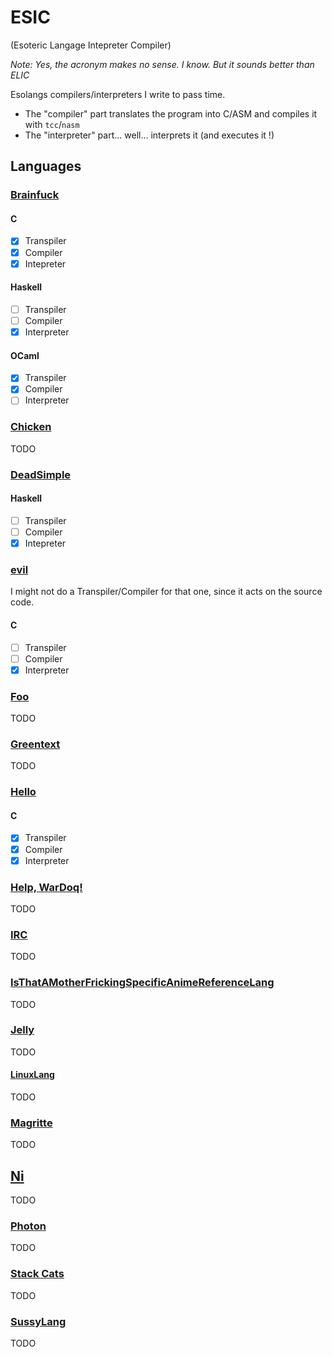 # ESIC

(Esoteric Langage Intepreter Compiler)

*Note: Yes, the acronym makes no sense. I know. But it sounds better than ELIC*

Esolangs compilers/interpreters I write to pass time.

- The "compiler" part translates the program into C/ASM and compiles it with `tcc`/`nasm`
- The "interpreter" part... well... interprets it (and executes it !)

## Languages

### [Brainfuck](https://esolangs.org/wiki/Brainfuck)

#### C

- [x] Transpiler
- [x] Compiler
- [x] Intepreter

#### Haskell

- [ ] Transpiler
- [ ] Compiler
- [x] Interpreter

#### OCaml

- [x] Transpiler
- [x] Compiler
- [ ] Interpreter

### [Chicken](https://esolangs.org/wiki/Chicken)
TODO

### [DeadSimple](https://esolangs.org/wiki/DeadSimple)

#### Haskell

- [ ] Transpiler
- [ ] Compiler
- [x] Intepreter

### [evil](https://esolangs.org/wiki/Evil)

I might not do a Transpiler/Compiler for that one, since it acts on the source code.

#### C

- [ ] Transpiler
- [ ] Compiler
- [x] Interpreter

### [Foo](https://esolangs.org/wiki/Foo)
TODO

### [Greentext](https://esolangs.org/wiki/Greentext)
TODO

### [Hello](https://esolangs.org/wiki/Hello)

#### C

- [x] Transpiler
- [x] Compiler
- [x] Interpreter

### [Help, WarDoq!](https://esolangs.org/wiki/Help,_WarDoq%21)
TODO

### [IRC](https://esolangs.org/wiki/IRC)
TODO

### [IsThatAMotherFrickingSpecificAnimeReferenceLang](https://esolangs.org/wiki/IsThatAMotherFrickingSpecificAnimeReferenceLang)
TODO

### [Jelly](https://esolangs.org/wiki/Jelly)
TODO

#### [LinuxLang](https://esolangs.org/wiki/LinuxLang)
TODO

### [Magritte](https://esolangs.org/wiki/Magritte)
TODO

## [Ni](https://esolangs.org/wiki/Ni)
TODO

### [Photon](https://esolangs.org/wiki/Photon)
TODO

### [Stack Cats](https://esolangs.org/wiki/Stack_Cats)
TODO

### [SussyLang](https://esolangs.org/wiki/SussyLang)
TODO
